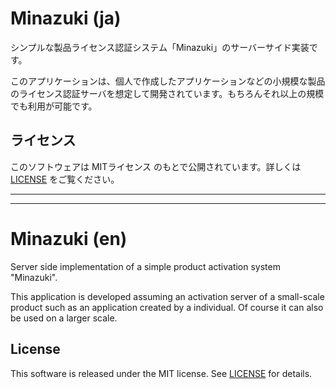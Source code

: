 # Minazuki (ja)
シンプルな製品ライセンス認証システム「Minazuki」のサーバーサイド実装です。

このアプリケーションは、個人で作成したアプリケーションなどの小規模な製品のライセンス認証サーバを想定して開発されています。もちろんそれ以上の規模でも利用が可能です。

## ライセンス
このソフトウェアは MITライセンス のもとで公開されています。詳しくは [LICENSE](LICENSE) をご覧ください。

----
----

# Minazuki (en)
Server side implementation of a simple product activation system "Minazuki".

This application is developed assuming an activation server of a small-scale product such as an application created by a individual. Of course it can also be used on a larger scale.

## License
This software is released under the MIT license. See [LICENSE](LICENSE) for details.
